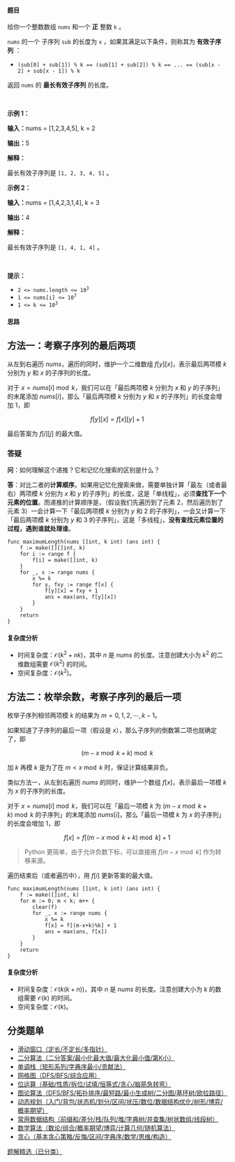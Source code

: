 #### 题目

给你一个整数数组&nbsp;<code>nums</code>&nbsp;和一个 <strong>正</strong>&nbsp;整数&nbsp;<code>k</code>&nbsp;。
<p><code>nums</code>&nbsp;的一个&nbsp;<span data-keyword="subsequence-array">子序列</span> <code>sub</code>&nbsp;的长度为 <code>x</code>&nbsp;，如果其满足以下条件，则称其为 <strong>有效子序列</strong>&nbsp;：</p>

<ul>
	<li><code>(sub[0] + sub[1]) % k == (sub[1] + sub[2]) % k == ... == (sub[x - 2] + sub[x - 1]) % k</code></li>
</ul>
返回 <code>nums</code>&nbsp;的 <strong>最长</strong><strong>有效子序列</strong>&nbsp;的长度。

<p>&nbsp;</p>

<p><strong class="example">示例 1：</strong></p>

<div class="example-block">
<p><span class="example-io"><b>输入：</b>nums = [1,2,3,4,5], k = 2</span></p>

<p><span class="example-io"><b>输出：</b>5</span></p>

<p><b>解释：</b></p>

<p>最长有效子序列是&nbsp;<code>[1, 2, 3, 4, 5]</code>&nbsp;。</p>
</div>

<p><strong class="example">示例 2：</strong></p>

<div class="example-block">
<p><span class="example-io"><b>输入：</b>nums = [1,4,2,3,1,4], k = 3</span></p>

<p><span class="example-io"><b>输出：</b>4</span></p>

<p><strong>解释：</strong></p>

<p>最长有效子序列是&nbsp;<code>[1, 4, 1, 4]</code>&nbsp;。</p>
</div>

<p>&nbsp;</p>

<p><strong>提示：</strong></p>

<ul>
	<li><code>2 &lt;= nums.length &lt;= 10<sup>3</sup></code></li>
	<li><code>1 &lt;= nums[i] &lt;= 10<sup>7</sup></code></li>
	<li><code>1 &lt;= k &lt;= 10<sup>3</sup></code></li>
</ul>

#### 思路

## 方法一：考察子序列的最后两项

从左到右遍历 $\textit{nums}$，遍历的同时，维护一个二维数组 $f[y][x]$，表示最后两项模 $k$ 分别为 $y$ 和 $x$ 的子序列的长度。

对于 $x=\textit{nums}[i]\bmod k$，我们可以在「最后两项模 $k$ 分别为 $x$ 和 $y$ 的子序列」的末尾添加 $\textit{nums}[i]$，那么「最后两项模 $k$ 分别为 $y$ 和 $x$ 的子序列」的长度会增加 $1$，即

$$
f[y][x] = f[x][y] + 1
$$

最后答案为 $f[i][j]$ 的最大值。

### 答疑

**问**：如何理解这个递推？它和记忆化搜索的区别是什么？

**答**：对比二者的**计算顺序**。如果用记忆化搜索来做，需要单独计算「最左（或者最右）两项模 $k$ 分别为 $x$ 和 $y$ 的子序列」的长度，这是「单线程」，必须**查找下一个元素的位置**。而递推的计算顺序是，（假设我们先遍历到了元素 $2$，然后遍历到了元素 $3$）一会计算一下「最后两项模 $k$ 分别为 $y$ 和 $2$ 的子序列」，一会又计算一下「最后两项模 $k$ 分别为 $y$ 和 $3$ 的子序列」，这是「多线程」，**没有查找元素位置的过程，遇到谁就处理谁**。


```
func maximumLength(nums []int, k int) (ans int) {
	f := make([][]int, k)
	for i := range f {
		f[i] = make([]int, k)
	}
	for _, x := range nums {
		x %= k
		for y, fxy := range f[x] {
			f[y][x] = fxy + 1
			ans = max(ans, f[y][x])
		}
	}
	return
}
```

#### 复杂度分析

- 时间复杂度：$\mathcal{O}(k^2 + nk)$，其中 $n$ 是 $\textit{nums}$ 的长度。注意创建大小为 $k^2$ 的二维数组需要 $\mathcal{O}(k^2)$ 的时间。
- 空间复杂度：$\mathcal{O}(k^2)$。

## 方法二：枚举余数，考察子序列的最后一项

枚举子序列相邻两项模 $k$ 的结果为 $m=0,1,2,\cdots, k-1$。

如果知道了子序列的最后一项（假设是 $x$），那么子序列的倒数第二项也就确定了，即

$$
(m - x\bmod k + k) \bmod k
$$

加 $k$ 再模 $k$ 是为了在 $m < x\bmod k$ 时，保证计算结果非负。

类似方法一，从左到右遍历 $\textit{nums}$ 的同时，维护一个数组 $f[x]$，表示最后一项模 $k$ 为 $x$ 的子序列的长度。

对于 $x=\textit{nums}[i]\bmod k$，我们可以在「最后一项模 $k$ 为 $(m - x\bmod k + k) \bmod k$ 的子序列」的末尾添加 $\textit{nums}[i]$，那么「最后一项模 $k$ 为 $x$ 的子序列」的长度会增加 $1$，即

$$
f[x] = f[(m - x\bmod k + k) \bmod k] + 1
$$

> Python 更简单，由于允许负数下标，可以直接用 $f[m-x\bmod k]$ 作为转移来源。

遍历结束后（或者遍历中），用 $f[i]$ 更新答案的最大值。

```
func maximumLength(nums []int, k int) (ans int) {
	f := make([]int, k)
	for m := 0; m < k; m++ {
		clear(f)
		for _, x := range nums {
			x %= k
			f[x] = f[(m-x+k)%k] + 1
			ans = max(ans, f[x])
		}
	}
	return
}
```

#### 复杂度分析

- 时间复杂度：$\mathcal{O}(k(k+n))$，其中 $n$ 是 $\textit{nums}$ 的长度。注意创建大小为 $k$ 的数组需要 $\mathcal{O}(k)$ 的时间。
- 空间复杂度：$\mathcal{O}(k)$。


## 分类题单

- [滑动窗口（定长/不定长/多指针）](https://leetcode.cn/circle/discuss/0viNMK/)
- [二分算法（二分答案/最小化最大值/最大化最小值/第K小）](https://leetcode.cn/circle/discuss/SqopEo/)
- [单调栈（矩形系列/字典序最小/贡献法）](https://leetcode.cn/circle/discuss/9oZFK9/)
- [网格图（DFS/BFS/综合应用）](https://leetcode.cn/circle/discuss/YiXPXW/)
- [位运算（基础/性质/拆位/试填/恒等式/贪心/脑筋急转弯）](https://leetcode.cn/circle/discuss/dHn9Vk/)
- [图论算法（DFS/BFS/拓扑排序/最短路/最小生成树/二分图/基环树/欧拉路径）](https://leetcode.cn/circle/discuss/01LUak/)
- [动态规划（入门/背包/状态机/划分/区间/状压/数位/数据结构优化/树形/博弈/概率期望）](https://leetcode.cn/circle/discuss/tXLS3i/)
- [常用数据结构（前缀和/差分/栈/队列/堆/字典树/并查集/树状数组/线段树）](https://leetcode.cn/circle/discuss/mOr1u6/)
- [数学算法（数论/组合/概率期望/博弈/计算几何/随机算法）](https://leetcode.cn/circle/discuss/IYT3ss/)
- [贪心（基本贪心策略/反悔/区间/字典序/数学/思维/构造）](https://leetcode.cn/circle/discuss/g6KTKL/)

[题解精选（已分类）](https://github.com/EndlessCheng/codeforces-go/blob/master/leetcode/SOLUTIONS.md)